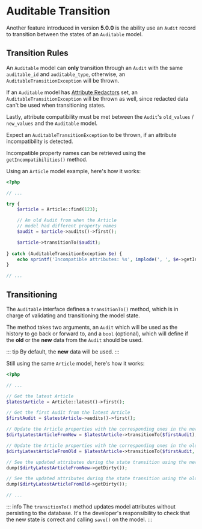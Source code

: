 # Auditable Transition
Another feature introduced in version **5.0.0** is the ability use an `Audit` record to transition between the states of an `Auditable` model.

## Transition Rules
An `Auditable` model can **only** transition through an `Audit` with the same `auditable_id` and `auditable_type`, otherwise, an `AuditableTransitionException` will be thrown.

If an `Auditable` model has [Attribute Redactors](attribute-modifiers) set, an `AuditableTransitionException` will be thrown as well, since redacted data can't be used when transitioning states.

Lastly, attribute compatibility must be met between the `Audit`'s `old_values` / `new_values` and the `Auditable` model.

Expect an `AuditableTransitionException` to be thrown, if an attribute incompatibility is detected.

Incompatible property names can be retrieved using the `getIncompatibilities()` method.

Using an `Article` model example, here's how it works:
```php
<?php

// ...

try {
    $article = Article::find(123);

    // An old Audit from when the Article
    // model had different property names
    $audit = $article->audits()->first();

    $article->transitionTo($audit);
    
} catch (AuditableTransitionException $e) {
    echo sprintf('Incompatible attributes: %s', implode(', ', $e->getIncompatibilities()));
}

// ...
```

## Transitioning
The `Auditable` interface defines a `transitionTo()` method, which is in charge of validating and transitioning the model state.

The method takes two arguments, an `Audit` which will be used as the history to go back or forward to, and a `bool` (optional), which will define if the **old** or the **new** data from the `Audit` should be used. 

::: tip 
By default, the **new** data will be used.
:::

Still using the same `Article` model, here's how it works:
```php
<?php

// ...

// Get the latest Article
$latestArticle = Article::latest()->first();

// Get the first Audit from the latest Article
$firstAudit = $latestArticle->audits()->first();

// Update the Article properties with the corresponding ones in the new_values Audit attribute
$dirtyLatestArticleFromNew = $latestArticle->transitionTo($firstAudit);

// Update the Article properties with the corresponding ones in the old_values Audit attribute
$dirtyLatestArticleFromOld = $latestArticle->transitionTo($firstAudit, true);

// See the updated attributes during the state transition using the new values
dump($dirtyLatestArticleFromNew->getDirty());

// See the updated attributes during the state transition using the old values
dump($dirtyLatestArticleFromOld->getDirty());

// ...
```

::: info 
The `transitionTo()` method updates model attributes without persisting to the database. It's the developer's responsibility to check that the new state is correct and calling `save()` on the model.
:::
